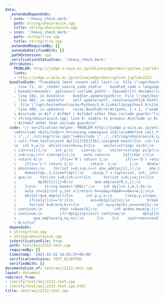 ```yaml
---
data:
  _extendedDependsOn:
  - icon: ':heavy_check_mark:'
    path: string/ahocorasick.cpp
    title: string/ahocorasick.cpp
  - icon: ':heavy_check_mark:'
    path: string/trie.cpp
    title: string/trie.cpp
  _extendedRequiredBy: []
  _extendedVerifiedWith: []
  _pathExtension: cpp
  _verificationStatusIcon: ':heavy_check_mark:'
  attributes:
    PROBLEM: http://judge.u-aizu.ac.jp/onlinejudge/description.jsp?id=2212
    links:
    - http://judge.u-aizu.ac.jp/onlinejudge/description.jsp?id=2212
  bundledCode: "Traceback (most recent call last):\n  File \"/opt/hostedtoolcache/Python/3.9.1/x64/lib/python3.9/site-packages/onlinejudge_verify/documentation/build.py\"\
    , line 71, in _render_source_code_stat\n    bundled_code = language.bundle(stat.path,\
    \ basedir=basedir, options={'include_paths': [basedir]}).decode()\n  File \"/opt/hostedtoolcache/Python/3.9.1/x64/lib/python3.9/site-packages/onlinejudge_verify/languages/cplusplus.py\"\
    , line 193, in bundle\n    bundler.update(path)\n  File \"/opt/hostedtoolcache/Python/3.9.1/x64/lib/python3.9/site-packages/onlinejudge_verify/languages/cplusplus_bundle.py\"\
    , line 401, in update\n    self.update(self._resolve(pathlib.Path(included), included_from=path))\n\
    \  File \"/opt/hostedtoolcache/Python/3.9.1/x64/lib/python3.9/site-packages/onlinejudge_verify/languages/cplusplus_bundle.py\"\
    , line 400, in update\n    raise BundleErrorAt(path, i + 1, \"unable to process\
    \ #include in #if / #ifdef / #ifndef other than include guards\")\nonlinejudge_verify.languages.cplusplus_bundle.BundleErrorAt:\
    \ string/ahocorasick.cpp: line 6: unable to process #include in #if / #ifdef /\
    \ #ifndef other than include guards\n"
  code: "// verification-helper: PROBLEM http://judge.u-aizu.ac.jp/onlinejudge/description.jsp?id=2212\n\
    \n#include <bits/stdc++.h>\nusing namespace std;\n\n#define call_from_test\n#include\
    \ \"../../string/trie.cpp\"\n#include \"../../string/ahocorasick.cpp\"\n#undef\
    \ call_from_test\n\nint dp[111][55][55];\nsigned main(){\n  cin.tie(0);\n  ios::sync_with_stdio(0);\n\
    \n  int h,w;\n  while(cin>>h>>w,h){\n    vector<string> ss(h);\n    for(int i=0;i<h;i++)\
    \ cin>>ss[i];\n    int p;\n    cin>>p;\n    vector<string> ps(p);\n    for(int\
    \ i=0;i<p;i++) cin>>ps[i];\n    auto conv=\n      [&](char c){\n        if(c=='U')\
    \ return 0;\n        if(c=='R') return 1;\n        if(c=='D') return 2;\n    \
    \    if(c=='L') return 3;\n        return -1;\n      };\n    AhoCorasick<4, false>\
    \ aho(conv);\n    for(int i=0;i<p;i++) aho.add(ps[i],i);\n    aho.build();\n\n\
    \    memset(dp,-1,sizeof(dp));\n    using T = tuple<int, int, int>;\n    queue<T>\
    \ que;\n    for(int i=0;i<h;i++){\n      for(int j=0;j<w;j++){\n        if(ss[i][j]=='S'){\n\
    \          dp[0][i][j]=0;\n          que.emplace(0,i,j);\n        }\n      }\n\
    \    }\n\n    string base=\"URDL\";\n    int dy[]={-1,0,1,0};\n    int dx[]={0,1,0,-1};\n\
    \    auto in=[&](int y,int x){return 0<=y&&y<h&&0<=x&&x<w;};\n\n    int ans=-1;\n\
    \    while(!que.empty()){\n      int p,y,x;\n      tie(p,y,x)=que.front();que.pop();\n\
    \      if(ss[y][x]=='G'){\n        ans=dp[p][y][x];\n        break;\n      }\n\
    \      for(int k=0;k<4;k++){\n        int ny=y+dy[k],nx=x+dx[k];\n        if(!in(ny,nx)||ss[ny][nx]=='#')\
    \ continue;\n        char c=base[k];\n        int q=aho.move(p,c);\n        if(aho.count(q))\
    \ continue;\n        if(~dp[q][ny][nx]) continue;\n        dp[q][ny][nx]=dp[p][y][x]+1;\n\
    \        que.emplace(q,ny,nx);\n      }\n    }\n    cout<<ans<<endl;\n  }\n  return\
    \ 0;\n}\n"
  dependsOn:
  - string/trie.cpp
  - string/ahocorasick.cpp
  isVerificationFile: true
  path: test/aoj/2212.test.cpp
  requiredBy: []
  timestamp: '2021-01-22 18:02:37+09:00'
  verificationStatus: TEST_ACCEPTED
  verifiedWith: []
documentation_of: test/aoj/2212.test.cpp
layout: document
redirect_from:
- /verify/test/aoj/2212.test.cpp
- /verify/test/aoj/2212.test.cpp.html
title: test/aoj/2212.test.cpp
---
```


